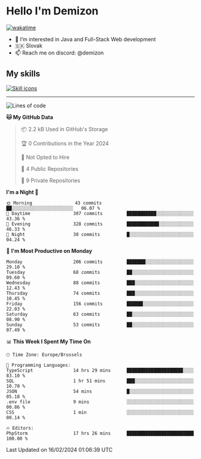 # Hello I'm Demizon
[![wakatime](https://wakatime.com/badge/user/6ad1949f-d6d7-44f9-9eee-c35e54cc499b.svg)](https://wakatime.com/@6ad1949f-d6d7-44f9-9eee-c35e54cc499b)
- 👀 I’m interested in Java and Full-Stack Web development
- 🇸🇰 Slovak
- 📫 Reach me on discord: @demizon

## My skills
[![Skill icons](https://skillicons.dev/icons?i=java,js,ts,html,css,react,nextjs,tailwind,supabase,py,git,docker,linux,mysql,postgres,mongo&theme=dark)](https://github.com/Demizon3433)

---

<!--START_SECTION:waka-->
![Lines of code](https://img.shields.io/badge/From%20Hello%20World%20I%27ve%20Written-196.3%20thousand%20lines%20of%20code-blue)

**🐱 My GitHub Data** 

> 📦 2.2 kB Used in GitHub's Storage 
 > 
> 🏆 0 Contributions in the Year 2024
 > 
> 🚫 Not Opted to Hire
 > 
> 📜 4 Public Repositories 
 > 
> 🔑 9 Private Repositories 
 > 
**I'm a Night 🦉** 

```text
🌞 Morning                43 commits          ██░░░░░░░░░░░░░░░░░░░░░░░   06.07 % 
🌆 Daytime                307 commits         ███████████░░░░░░░░░░░░░░   43.36 % 
🌃 Evening                328 commits         ████████████░░░░░░░░░░░░░   46.33 % 
🌙 Night                  30 commits          █░░░░░░░░░░░░░░░░░░░░░░░░   04.24 % 
```
📅 **I'm Most Productive on Monday** 

```text
Monday                   206 commits         ███████░░░░░░░░░░░░░░░░░░   29.10 % 
Tuesday                  68 commits          ██░░░░░░░░░░░░░░░░░░░░░░░   09.60 % 
Wednesday                88 commits          ███░░░░░░░░░░░░░░░░░░░░░░   12.43 % 
Thursday                 74 commits          ███░░░░░░░░░░░░░░░░░░░░░░   10.45 % 
Friday                   156 commits         ██████░░░░░░░░░░░░░░░░░░░   22.03 % 
Saturday                 63 commits          ██░░░░░░░░░░░░░░░░░░░░░░░   08.90 % 
Sunday                   53 commits          ██░░░░░░░░░░░░░░░░░░░░░░░   07.49 % 
```


📊 **This Week I Spent My Time On** 

```text
🕑︎ Time Zone: Europe/Brussels

💬 Programming Languages: 
TypeScript               14 hrs 29 mins      █████████████████████░░░░   83.10 % 
SQL                      1 hr 51 mins        ███░░░░░░░░░░░░░░░░░░░░░░   10.70 % 
JSON                     54 mins             █░░░░░░░░░░░░░░░░░░░░░░░░   05.18 % 
.env file                9 mins              ░░░░░░░░░░░░░░░░░░░░░░░░░   00.86 % 
CSS                      1 min               ░░░░░░░░░░░░░░░░░░░░░░░░░   00.14 % 

🔥 Editors: 
PhpStorm                 17 hrs 26 mins      █████████████████████████   100.00 % 
```


 Last Updated on 16/02/2024 01:06:39 UTC
<!--END_SECTION:waka-->
